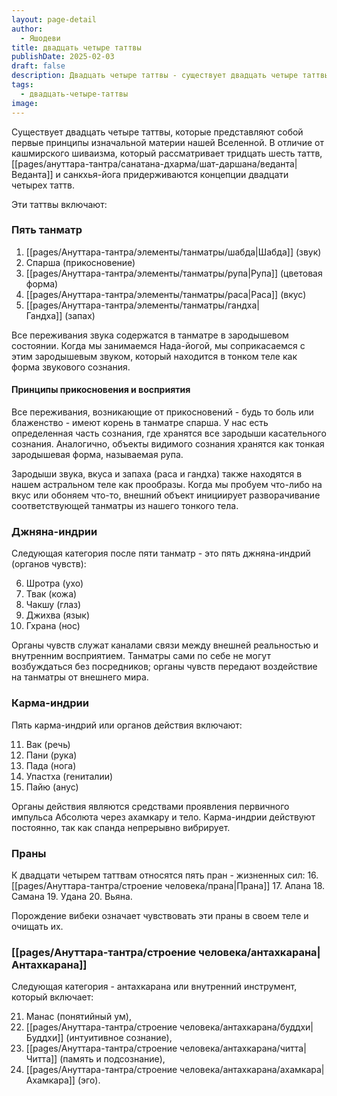 ```yaml
---
layout: page-detail
author:
  - Яшодеви
title: двадцать четыре таттвы
publishDate: 2025-02-03
draft: false
description: Двадцать четыре таттвы - существует двадцать четыре таттвы, которые представляют собой первые принципы изначальной материи нашей Вселенной. В отличие от кашмирского шиваизма, который рассматривает тридцать шесть таттв, Веданта и санкхья-йога придерживаются концепции двадцати четырех таттв. Эти таттвы включают пять танматр - элементарных принципов первоэлементов, которые являются зародышами элементов.
tags:
  - двадцать-четыре-таттвы
image:
---
```

Существует двадцать четыре таттвы, которые представляют собой первые принципы изначальной материи нашей Вселенной. В отличие от кашмирского шиваизма, который рассматривает тридцать шесть таттв, [[pages/ануттара-тантра/санатана-дхарма/шат-даршана/веданта|Веданта]] и санкхья-йога придерживаются концепции двадцати четырех таттв. 

Эти таттвы включают:

### Пять танматр

1. [[pages/Ануттара-тантра/элементы/танматры/шабда|Шабда]] (звук)
2. Спарша (прикосновение)
3. [[pages/Ануттара-тантра/элементы/танматры/рупа|Рупа]] (цветовая форма)
4. [[pages/Ануттара-тантра/элементы/танматры/раса|Раса]] (вкус)
5. [[pages/Ануттара-тантра/элементы/танматры/гандха|Гандха]] (запах)

Все переживания звука содержатся в танматре в зародышевом состоянии. Когда мы занимаемся Нада-йогой, мы соприкасаемся с этим зародышевым звуком, который находится в тонком теле как форма звукового сознания.

#### Принципы прикосновения и восприятия

Все переживания, возникающие от прикосновений - будь то боль или блаженство - имеют корень в танматре спарша. У нас есть определенная часть сознания, где хранятся все зародыши касательного сознания. Аналогично, объекты видимого сознания хранятся как тонкая зародышевая форма, называемая рупа.

Зародыши звука, вкуса и запаха (раса и гандха) также находятся в нашем астральном теле как прообразы. Когда мы пробуем что-либо на вкус или обоняем что-то, внешний объект инициирует разворачивание соответствующей танматры из нашего тонкого тела.

### Джняна-индрии

Следующая категория после пяти танматр - это пять джняна-индрий (органов чувств):

6. Шротра (ухо)
7. Твак (кожа)
8. Чакшу (глаз)
9. Джихва (язык)
10. Гхрана (нос)

Органы чувств служат каналами связи между внешней реальностью и внутренним восприятием. Танматры сами по себе не могут возбуждаться без посредников; органы чувств передают воздействие на танматры от внешнего мира.

### Карма-индрии

Пять карма-индрий или органов действия включают:

11. Вак (речь)
12. Пани (рука)
13. Пада (нога)
14. Упастха (гениталии)
15. Пайю (анус)

Органы действия являются средствами проявления первичного импульса Абсолюта через ахамкару и тело. Карма-индрии действуют постоянно, так как спанда непрерывно вибрирует.

### Праны

К двадцати четырем таттвам относятся пять пран - жизненных сил: 
16. [[pages/Ануттара-тантра/строение человека/прана|Прана]]
17. Апана
18. Самана 
19. Удана 
20. Вьяна. 

Порождение вибеки означает чувствовать эти праны в своем теле и очищать их.

### [[pages/Ануттара-тантра/строение человека/антахкарана|Антахкарана]]

Следующая категория - антахкарана или внутренний инструмент, который включает:

21. Манас (понятийный ум),
22. [[pages/Ануттара-тантра/строение человека/антахкарана/буддхи|Буддхи]] (интуитивное сознание),
23. [[pages/Ануттара-тантра/строение человека/антахкарана/читта|Читта]] (память и подсознание),
24. [[pages/Ануттара-тантра/строение человека/антахкарана/ахамкара|Ахамкара]] (эго).